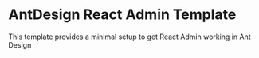 # AntDesign React Admin Template

This template provides a minimal setup to get React Admin  working in Ant Design


